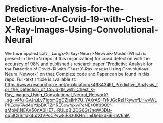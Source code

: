 # Predictive-Analysis-for-the-Detection-of-Covid-19-with-Chest-X-Ray-Images-Using-Convolutional-Neural
We have applied LxN__Lungs-X-Ray-Neural-Network-Model (Which is present in the LxN repo of this organization) for covid detection with the accuracy of 98% and published a research paper "Predictive Analysis for the Detection of Covid-19 with Chest X-Ray Images Using Convolutional Neural Network" on that. Complete code and Paper can be found in this repo. 
Full-text article is available at: https://www.researchgate.net/publication/349343461_Predictive_Analysis_for_the_Detection_of_Covid-19_with_Chest_X-Ray_Images_Using_Convolutional_Neural_Network?_sg=vRfu_GvJnuLy71gomCgDZjaBrh7U_YAXrASllFrNJGcReHRywofLHwvWLPhEdny7Ad4qYdpBKTZmRE5owYjxwPeNE4Clfd9CEf-aMpMl.NEAV5GnA0HE7L-RULqB-2DG6GrEnqW3DLt-oq5lCRSr1qk4uzXtVPsCPyw8iES30KHnTImDjebkdE6i-mV6aIA
